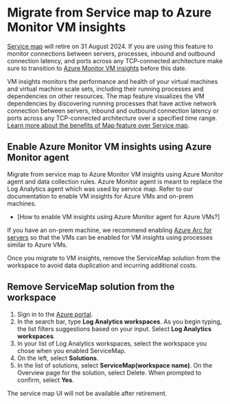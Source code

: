 # Migrate from Service map to Azure Monitor VM insights

[Service map](https://docs.microsoft.com/en-us/azure/azure-monitor/vm/service-map) will retire on 31 August 2024. If you are using this feature to monitor connections between servers, processes, inbound and outbound connection latency, and ports across any TCP-connected architecture make sure to transition to [Azure Monitor VM insights](https://docs.microsoft.com/en-us/azure/azure-monitor/vm/vminsights-overview) before this date.

VM insights monitors the performance and health of your virtual machines and virtual machine scale sets, including their running processes and dependencies on other resources. The map feature visualizes the VM dependencies by discovering running processes that have active network connection between servers, inbound and outbound connection latency or ports across any TCP-connected architecture over a specified time range. [Learn more about the benefits of Map feature over Service map](https://docs.microsoft.com/en-us/azure/azure-monitor/faq#how-is-vm-insights-map-feature-different-from-service-map-). 

## Enable Azure Monitor VM insights using Azure Monitor agent
Migrate from service map to Azure Monitor VM insights using Azure Monitor agent and data collection rules. Azure Monitor agent is meant to replace the Log Analytics agent which was used by service map. Refer to our documentation to enable VM insights for Azure VMs and on-prem machines.
- [How to enable VM insights using Azure Monitor agent for Azure VMs?] <link TBD>

If you have an on-prem machine, we recommend enabling [Azure Arc for servers](https://docs.microsoft.com/en-us/azure/azure-arc/servers/overview) so that the VMs can be enabled for VM insights using processes similar to Azure VMs.

Once you migrate to VM insights, remove the ServiceMap solution from the workspace to avoid data duplication and incurring additional costs.

## Remove ServiceMap solution from the workspace
1.	Sign in to the [Azure portal](https://portal.azure.com/).
1.	In the search bar, type **Log Analytics workspaces**. As you begin typing, the list filters suggestions based on your input. Select **Log Analytics workspaces**.
1.	In your list of Log Analytics workspaces, select the workspace you chose when you enabled ServiceMap.
1.	On the left, select **Solutions**.
1.	In the list of solutions, select **ServiceMap(workspace name)**. On the Overview page for the solution, select Delete. When prompted to confirm, select **Yes**.

The service map UI will not be available after retirement.
